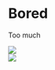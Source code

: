 # Bored

Too much

<a href="https://ani.work@taken/" target="blank"><img src="https://img.shields.io/mastodon/follow/109807716930609342?color=5843d6&domain=https%3A%2F%2Fani.work&label=Mastodon%20%40Taken&style=for-the-badge"></a><br />
<a href="https://twitter.com/igntakie/" target="blank"><img src="https://img.shields.io/twitter/follow/ignTakie?color=1a8cd8&label=Twitter%20%40ignTakie&style=for-the-badge"></a>
